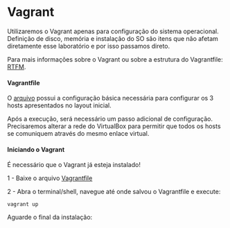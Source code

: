 # Vagrant

Utilizaremos o Vagrant apenas para configuração do sistema operacional.
Definição de disco, memória e instalação do SO são itens que não
afetam diretamente esse laboratório e por isso passamos direto.

Para mais informações sobre o Vagrant ou sobre a estrutura do
Vagrantfile: [RTFM](https://www.vagrantup.com/docs/index.html).

#### Vagrantfile

O [arquivo](Vagrantfile) possui a configuração básica necessária
para configurar os 3 hosts apresentados no layout inicial.

Após a execução, será necessário um passo adicional de configuração.
Precisaremos alterar a rede do VirtualBox para permitir que todos os
hosts se comuniquem através do mesmo enlace virtual.

#### Iniciando o Vagrant
É necessário que o Vagrant já esteja instalado!

1 - Baixe o arquivo [Vagrantfile](Vagrantfile)

2 - Abra o terminal/shell, navegue até onde salvou o Vagrantfile e execute:
```
vagrant up
```
Aguarde o final da instalação:
